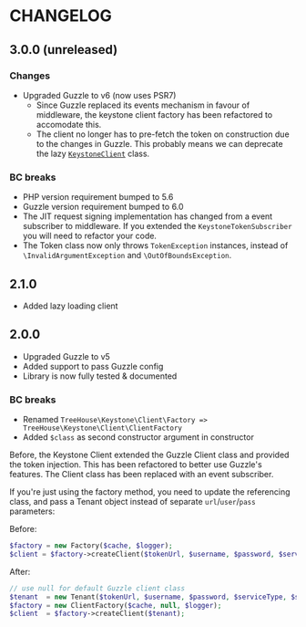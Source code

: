 CHANGELOG
=========

## 3.0.0 (unreleased)

### Changes

* Upgraded Guzzle to v6 (now uses PSR7)
  * Since Guzzle replaced its events mechanism in favour of middleware, the
    keystone client factory has been refactored to accomodate this.
  * The client no longer has to pre-fetch the token on construction due to the
    changes in Guzzle. This probably means we can deprecate the lazy
    [`KeystoneClient`](/src/TreeHouse/Keystone/Client/KeystoneClient.php) class.

### BC breaks

* PHP version requirement bumped to 5.6
* Guzzle version requirement bumped to 6.0
* The JIT request signing implementation has changed from a event subscriber to
  middleware. If you extended the `KeystoneTokenSubscriber` you will need to
  refactor your code.
* The Token class now only throws `TokenException` instances, instead of
  `\InvalidArgumentException` and `\OutOfBoundsException`.

## 2.1.0

* Added lazy loading client

## 2.0.0

* Upgraded Guzzle to v5
* Added support to pass Guzzle config
* Library is now fully tested & documented

### BC breaks

* Renamed `TreeHouse\Keystone\Client\Factory => TreeHouse\Keystone\Client\ClientFactory`
* Added `$class` as second constructor argument in constructor

Before, the Keystone Client extended the Guzzle Client class and provided the
token injection. This has been refactored to better use Guzzle's features. The
Client class has been replaced with an event subscriber.

If you're just using the factory method, you need to update the referencing
class, and pass a Tenant object instead of separate `url`/`user`/`pass`
parameters:

Before:

```php
$factory = new Factory($cache, $logger);
$client = $factory->createClient($tokenUrl, $username, $password, $serviceType, $serviceName);
```

After:

```php
// use null for default Guzzle client class
$tenant  = new Tenant($tokenUrl, $username, $password, $serviceType, $serviceName);
$factory = new ClientFactory($cache, null, $logger);
$client  = $factory->createClient($tenant);
```
